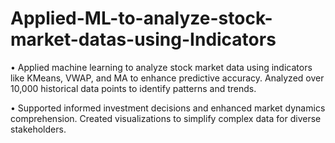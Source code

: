 # Applied-ML-to-analyze-stock-market-datas-using-Indicators


• Applied machine learning to analyze stock market data using indicators like KMeans, VWAP, and MA to
enhance predictive accuracy. Analyzed over 10,000 historical data points to identify patterns and trends.

• Supported informed investment decisions and enhanced market dynamics comprehension. Created
visualizations to simplify complex data for diverse stakeholders.
